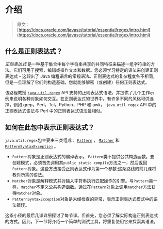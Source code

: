 # 介绍

> 原文： [https://docs.oracle.com/javase/tutorial/essential/regex/intro.html](https://docs.oracle.com/javase/tutorial/essential/regex/intro.html)

## 什么是正则表达式？

_正则表达式_ 是一种基于集合中每个字符串共享的共同特征来描述一组字符串的方法。它们可用于搜索，编辑或操作文本和数据。您必须学习特定的语法来创建正则表达式 - 这超出了 Java 编程语言的常规语法。正则表达式的复杂程度各不相同，但是一旦理解了它们的构造基础，您就能够解密（或创建）任何正则表达式。

该路径教授 [`java.util.regex`](https://docs.oracle.com/javase/8/docs/api/java/util/regex/package-summary.html) API 支持的正则表达式语法，并提供了几个工作示例来说明各种对象如何交互。在正则表达式的世界中，有许多不同的风格可供选择，例如 grep，Perl，Tcl，Python，PHP 和 awk。 `java.util.regex` API 中的正则表达式语法与 Perl 中的正则表达式语法最相似。

## 如何在此包中表示正则表达式？

`java.util.regex`包主要由三类组成： [`Pattern`](https://docs.oracle.com/javase/8/docs/api/java/util/regex/Pattern.html) ， [`Matcher`](https://docs.oracle.com/javase/8/docs/api/java/util/regex/Matcher.html) 和 [`PatternSyntaxException`](https://docs.oracle.com/javase/8/docs/api/java/util/regex/PatternSyntaxException.html) 。

*   `Pattern`对象是正则表达式的编译表示。 `Pattern`类不提供公共构造函数。要创建模式，必须首先调用其`public static compile`方法之一，然后返回`Pattern`对象。这些方法接受正则表达式作为第一个参数;这条路线的前几课将教你所需的语法。
*   `Matcher`对象是解释模式并对输入字符串执行匹配操作的引擎。与`Pattern`类一样，`Matcher`不定义公共构造函数。通过在`Pattern`对象上调用`matcher`方法获得`Matcher`对象。
*   `PatternSyntaxException`对象是未经检查的异常，表示正则表达式模式中的语法错误。

这条小径的最后几课详细探讨了每节课。但首先，您必须了解实际构造正则表达式的方式。因此，下一节将介绍一个简单的测试工具，将重复使用它来探索其语法。